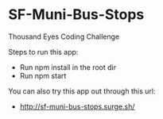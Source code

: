# SF-Muni-Bus-Stops
Thousand Eyes Coding Challenge

Steps to run this app:

- Run npm install in the root dir
- Run npm start

You can also try this app out through this url:
- http://sf-muni-bus-stops.surge.sh/
